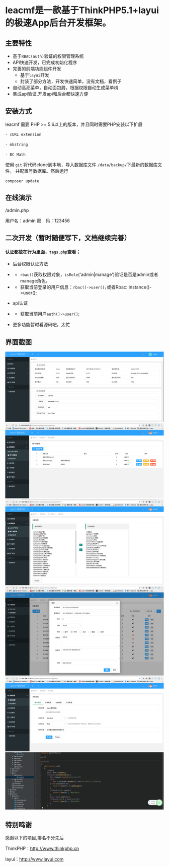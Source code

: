 leacmf是一款基于ThinkPHP5.1+layui的极速App后台开发框架。
===============

## **主要特性**

* 基于`RBAC(auth)`验证的权限管理系统
* API快速开发，已完成初始化程序
* 完善的前端功能组件开发
    * 基于`layui`开发
    * 封装了部分方法，开发快速简单，没有文档，看例子
 * 自动高亮菜单，自动面包屑，根据权限自动生成菜单树
 * 集成api验证,开发api和后台都快速方便
  
  
  ## **安装方式**  
  
leacmf 需要 PHP &gt;= 5.6以上的版本，并且同时需要PHP安装以下扩展

```
- cURL extension

- mbstring

- BC Math
```
使用 ` git ` 将代码clone到本地，导入数据库文件 `/data/backup/`下最新的数据库文件， 并配置号数据库。然后运行

```
composer update
```

## **在线演示**
/admin.php

用户名：admin
密　码：123456

## **二次开发（暂时随便写下，文档继续完善）**

#### 认证都放在行为里面，`tags.php`查看；

* 后台权限认证方法
* * `rbac()`获取权限对象，`isRole`('admin|manage')验证是否是admin或者manage角色，
* * 获取当前登录的用户信息：`rbac()->user();`或者Rbac::instance()->user();

 * api认证
 * * 获取当前用户`auth()->user()`;

* 更多功能暂时看源码吧，太忙


## **界面截图**
![1](/public/static/1.png "1")
![2](/public/static/2.png "2")
![3](/public/static/3.png "3")
![4](/public/static/4.png "4")
![4](/public/static/5.png "5")
![4](/public/static/6.png "6")

## **特别鸣谢**

感谢以下的项目,排名不分先后

ThinkPHP：http://www.thinkphp.cn

layui：http://www.layui.com

